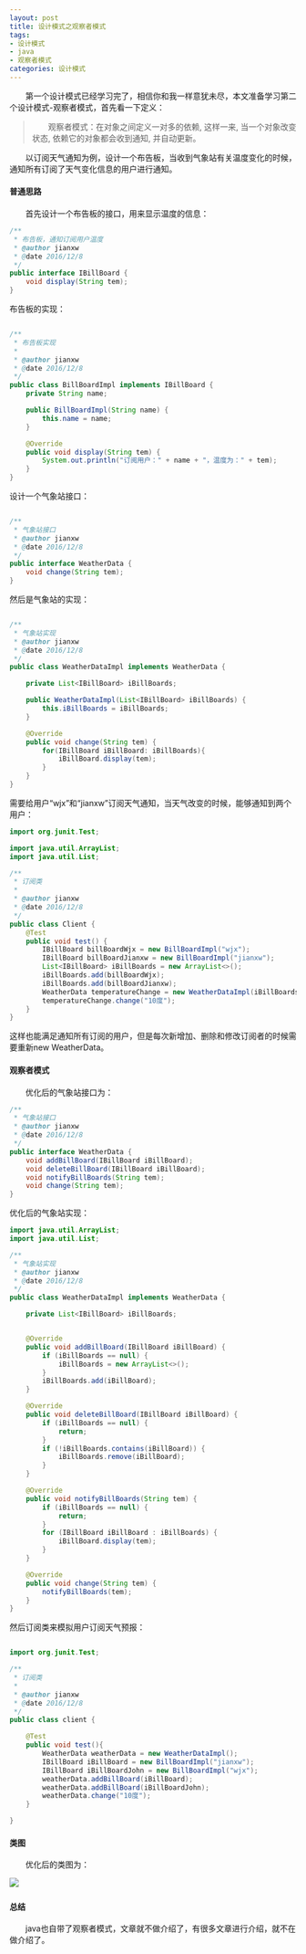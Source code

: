 ```yaml
---
layout: post
title: 设计模式之观察者模式
tags:
- 设计模式
- java
- 观察者模式
categories: 设计模式
---
```


　　第一个设计模式已经学习完了，相信你和我一样意犹未尽，本文准备学习第二个设计模式-观察者模式，首先看一下定义：

>　　观察者模式：在对象之间定义一对多的依赖, 这样一来, 当一个对象改变状态, 依赖它的对象都会收到通知, 并自动更新。

<!-- more -->

　　以订阅天气通知为例，设计一个布告板，当收到气象站有关温度变化的时候，通知所有订阅了天气变化信息的用户进行通知。

#### 普通思路

　　首先设计一个布告板的接口，用来显示温度的信息：

```java
/**
 * 布告板，通知订阅用户温度
 * @author jianxw
 * @date 2016/12/8
 */
public interface IBillBoard {
    void display(String tem);
}

```

布告板的实现：

```java

/**
 * 布告板实现
 *
 * @author jianxw
 * @date 2016/12/8
 */
public class BillBoardImpl implements IBillBoard {
    private String name;

    public BillBoardImpl(String name) {
        this.name = name;
    }

    @Override
    public void display(String tem) {
        System.out.println("订阅用户：" + name + "，温度为：" + tem);
    }
}

```

设计一个气象站接口：

```java

/**
 * 气象站接口
 * @author jianxw
 * @date 2016/12/8
 */
public interface WeatherData {
    void change(String tem);
}

```

然后是气象站的实现：

```java

/**
 * 气象站实现
 * @author jianxw
 * @date 2016/12/8
 */
public class WeatherDataImpl implements WeatherData {

    private List<IBillBoard> iBillBoards;

    public WeatherDataImpl(List<IBillBoard> iBillBoards) {
        this.iBillBoards = iBillBoards;
    }

    @Override
    public void change(String tem) {
        for(IBillBoard iBillBoard: iBillBoards){
            iBillBoard.display(tem);
        }
    }
}

```

需要给用户“wjx”和“jianxw”订阅天气通知，当天气改变的时候，能够通知到两个用户：

```java
import org.junit.Test;

import java.util.ArrayList;
import java.util.List;

/**
 * 订阅类
 *
 * @author jianxw
 * @date 2016/12/8
 */
public class Client {
    @Test
    public void test() {
        IBillBoard billBoardWjx = new BillBoardImpl("wjx");
        IBillBoard billBoardJianxw = new BillBoardImpl("jianxw");
        List<IBillBoard> iBillBoards = new ArrayList<>();
        iBillBoards.add(billBoardWjx);
        iBillBoards.add(billBoardJianxw);
        WeatherData temperatureChange = new WeatherDataImpl(iBillBoards);
        temperatureChange.change("10度");
    }
}


```

这样也能满足通知所有订阅的用户，但是每次新增加、删除和修改订阅者的时候需要重新new WeatherData。

#### 观察者模式

　　优化后的气象站接口为：

```java
/**
 * 气象站接口
 * @author jianxw
 * @date 2016/12/8
 */
public interface WeatherData {
    void addBillBoard(IBillBoard iBillBoard);
    void deleteBillBoard(IBillBoard iBillBoard);
    void notifyBillBoards(String tem);
    void change(String tem);
}

```

优化后的气象站实现：

```java
import java.util.ArrayList;
import java.util.List;

/**
 * 气象站实现
 * @author jianxw
 * @date 2016/12/8
 */
public class WeatherDataImpl implements WeatherData {

    private List<IBillBoard> iBillBoards;


    @Override
    public void addBillBoard(IBillBoard iBillBoard) {
        if (iBillBoards == null) {
            iBillBoards = new ArrayList<>();
        }
        iBillBoards.add(iBillBoard);
    }

    @Override
    public void deleteBillBoard(IBillBoard iBillBoard) {
        if (iBillBoards == null) {
            return;
        }
        if (!iBillBoards.contains(iBillBoard)) {
            iBillBoards.remove(iBillBoard);
        }
    }

    @Override
    public void notifyBillBoards(String tem) {
        if (iBillBoards == null) {
            return;
        }
        for (IBillBoard iBillBoard : iBillBoards) {
            iBillBoard.display(tem);
        }
    }

    @Override
    public void change(String tem) {
        notifyBillBoards(tem);
    }
}
```

然后订阅类来模拟用户订阅天气预报：

```java

import org.junit.Test;

/**
 * 订阅类
 *
 * @author jianxw
 * @date 2016/12/8
 */
public class client {

    @Test
    public void test(){
        WeatherData weatherData = new WeatherDataImpl();
        IBillBoard iBillBoard = new BillBoardImpl("jianxw");
        IBillBoard iBillBoardJohn = new BillBoardImpl("wjx");
        weatherData.addBillBoard(iBillBoard);
        weatherData.addBillBoard(iBillBoardJohn);
        weatherData.change("10度");
    }

}

```

#### 类图

　　优化后的类图为：

![](/img/design_patterns/observer.png)
　　
#### 总结

　　java也自带了观察者模式，文章就不做介绍了，有很多文章进行介绍，就不在做介绍了。